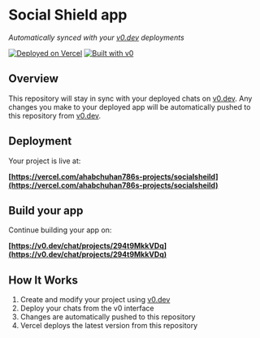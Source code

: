 # Social Shield app

*Automatically synced with your [v0.dev](https://v0.dev) deployments*

[![Deployed on Vercel](https://img.shields.io/badge/Deployed%20on-Vercel-black?style=for-the-badge&logo=vercel)](https://vercel.com/ahabchuhan786s-projects/socialsheild)
[![Built with v0](https://img.shields.io/badge/Built%20with-v0.dev-black?style=for-the-badge)](https://v0.dev/chat/projects/294t9MkkVDq)

## Overview

This repository will stay in sync with your deployed chats on [v0.dev](https://v0.dev).
Any changes you make to your deployed app will be automatically pushed to this repository from [v0.dev](https://v0.dev).

## Deployment

Your project is live at:

**[https://vercel.com/ahabchuhan786s-projects/socialsheild](https://vercel.com/ahabchuhan786s-projects/socialsheild)**

## Build your app

Continue building your app on:

**[https://v0.dev/chat/projects/294t9MkkVDq](https://v0.dev/chat/projects/294t9MkkVDq)**

## How It Works

1. Create and modify your project using [v0.dev](https://v0.dev)
2. Deploy your chats from the v0 interface
3. Changes are automatically pushed to this repository
4. Vercel deploys the latest version from this repository